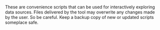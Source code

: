 These are convenience scripts that can be used for interactively
exploring data sources.  Files delivered by the tool may overwrite
any changes made by the user.  So be careful.  Keep a backup copy
of new or updated scripts someplace safe.
